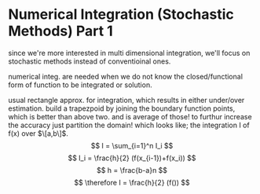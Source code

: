# Numerical Integration (Stochastic Methods) Part 1

since we're more interested in multi dimensional integration, we'll focus on stochastic methods instead of conventioinal ones.

numerical integ. are needed when we do not know the closed/functional form of function to be integrated or solution.

usual rectangle approx. for integration, which results in either under/over estimation.
build a trapezpoid by joining the boundary function points, which is better than above two. and is average of those!
to furthur increase the accuracy just partition the domain! which looks like;
the integration I of f(x) over $\[a,b\]$.
$$ I = \sum_{i=1}^n I_i $$
$$ I_i = \frac{h}{2} (f(x_{i-1})+f(x_i)) $$
$$ h = \frac{b-a}n $$
$$ \therefore I = \frac{h}{2} (f()) $$